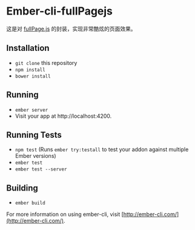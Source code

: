 # Ember-cli-fullPagejs

这是对 [fullPage.js](https://github.com/alvarotrigo/fullPage.js) 的封装，实现非常酷炫的页面效果。

## Installation

* `git clone` this repository
* `npm install`
* `bower install`

## Running

* `ember server`
* Visit your app at http://localhost:4200.

## Running Tests

* `npm test` (Runs `ember try:testall` to test your addon against multiple Ember versions)
* `ember test`
* `ember test --server`

## Building

* `ember build`

For more information on using ember-cli, visit [http://ember-cli.com/](http://ember-cli.com/).
